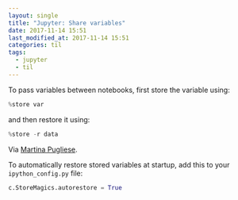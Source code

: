 ```yaml
---
layout: single
title: "Jupyter: Share variables"
date: 2017-11-14 15:51
last_modified_at: 2017-11-14 15:51
categories: til
tags:
  - jupyter
  - til
---
```


To pass variables between notebooks, first store the variable using:

```python
%store var
```

and then restore it using:

```python
%store -r data
```

Via [Martina Pugliese](https://web.archive.org/web/20200915133315/https://martinapugliese.github.io/tech/jupyter-customise/).

To automatically restore stored variables at startup, add this to your `ipython_config.py` file:

```python
c.StoreMagics.autorestore = True
```
